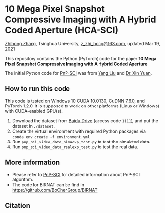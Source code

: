 # 10 Mega Pixel Snapshot Compressive Imaging with A Hybrid Coded Aperture (HCA-SCI) 
[Zhihong Zhang](https://zhihongz.github.io/), Tsinghua University, z_zhi_hong@163.com, updated Mar 19, 2021 

This repository contains the Python (PyTorch) code for the paper **10 Mega Pixel Snapshot Compressive Imaging with A Hybrid Coded Aperture**

The initial Python code for [PnP-SCI](https://github.com/liuyang12/PnP-SCI) was from [Yang Liu](https://liuyang12.github.io "Yang Liu, MIT") and [Dr. Xin Yuan](https://sites.google.com/site/eiexyuan/ "Dr. Xin Yuan, Bell Labs").


## How to run this code
This code is tested on Windows 10 CUDA 10.0.130, CuDNN 7.6.0, and PyTorch 1.2.0. It is supposed to work on other platforms (Linux or Windows) with CUDA-enabled GPU(s). 

1. Download the dataset from [Baidu Drive](https://pan.baidu.com/s/1ksKkeRiLoUv6H8vj40BtBw) (access code `1111`), and put the dataset in `./dataset`.
2. Create the virtual environment with required Python packages via  
`conda env create -f environment.yml`
2. Run  `pnp_sci_video_data_simuexp_test.py` to test the simulated data.
3. Run  `pnp_sci_video_data_realexp_test.py` to test the real data.


## More information
- Please refer to [PnP-SCI](https://github.com/liuyang12/PnP-SCI) for detailed information about PnP-SCI algorithm.
- The code for BIRNAT can be find in https://github.com/BoChenGroup/BIRNAT

## Citation
```

```